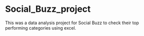 # Social_Buzz_project
This was a data analysis project for Social Buzz to check their top performing categories using excel.
